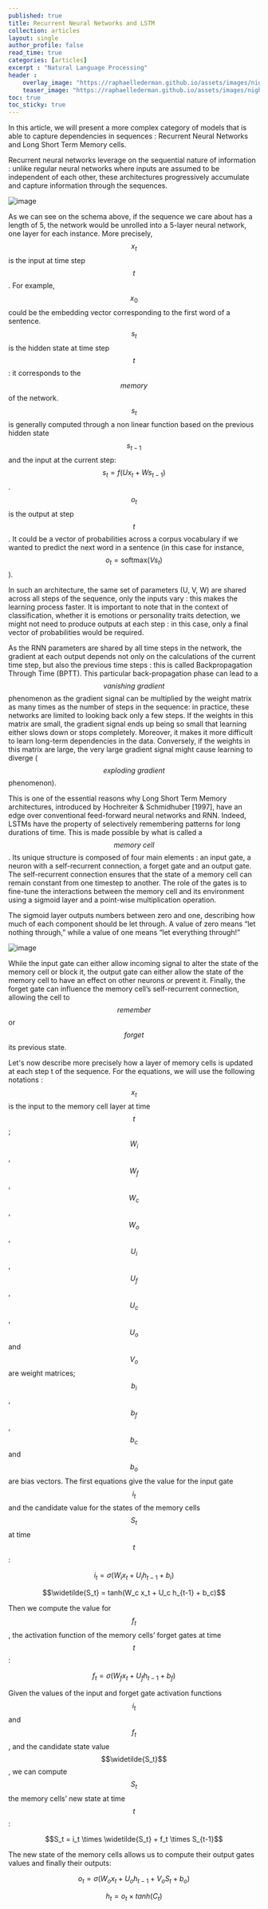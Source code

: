 ```yaml
---
published: true
title: Recurrent Neural Networks and LSTM
collection: articles
layout: single
author_profile: false
read_time: true
categories: [articles]
excerpt : "Natural Language Processing"
header :
    overlay_image: "https://raphaellederman.github.io/assets/images/night.jpg"
    teaser_image: "https://raphaellederman.github.io/assets/images/night.jpg"
toc: true
toc_sticky: true
---
```


In this article, we will present a more complex category of models that is able to capture dependencies in sequences : Recurrent Neural Networks and Long Short Term Memory cells.

<script type="text/javascript" async
    src="https://cdn.mathjax.org/mathjax/latest/MathJax.js?config=TeX-MML-AM_CHTML">
</script>

Recurrent neural networks leverage on the sequential nature of information : unlike regular neural networks where inputs are assumed to be independent of each other, these architectures progressively accumulate and capture information through the sequences. 

![image](https://raphaellederman.github.io/assets/images/rnn.jpg)

As we can see on the schema above, if the sequence we care about has a length of 5, the network would be unrolled into a 5-layer neural network, one layer for each instance. More precisely, $$x_t$$ is the input at time step $$t$$. For example, $$x_0$$ could be the embedding vector corresponding to the first word of a sentence. $$s_t$$ is the hidden state at time step $$t$$ : it corresponds to the $$\textit{memory}$$ of the network. $$s_t$$ is generally computed through a non linear function based on the previous hidden state $$s_{t-1}$$ and the input at the current step: $$s_t=f(Ux_t + Ws_{t-1})$$. $$o_t$$ is the output at step $$t$$. It could be a vector of probabilities across a corpus vocabulary if we wanted to predict the next word in a sentence (in this case for instance, $$o_t = \mathrm{softmax}(Vs_t)$$).

In such an architecture, the same set of parameters (U, V, W) are shared across all steps of the sequence, only the inputs vary : this makes the learning process faster. It is important to note that in the context of classification, whether it is emotions or personality traits detection, we might not need to produce outputs at each step : in this case, only a final vector of probabilities would be required.

As the RNN parameters are shared by all time steps in the network, the gradient at each output depends not only on the calculations of the current time step, but also the previous time steps : this is called Backpropagation Through Time (BPTT). This particular back-propagation phase can lead to a $$\textit{vanishing gradient}$$ phenomenon as the gradient signal can be multiplied by the weight matrix as many times as the number of steps in the sequence: in practice, these networks are limited to looking back only a few steps. If the weights in this matrix are small, the gradient signal ends up being so small that learning either slows down or stops completely. Moreover, it makes it more difficult to learn long-term dependencies in the data. Conversely, if the weights in this matrix are large, the very large gradient signal might cause learning to diverge ($$\textit{exploding gradient}$$ phenomenon).

This is one of the essential reasons why Long Short Term Memory architectures, introduced by Hochreiter & Schmidhuber [1997], have an edge over conventional feed-forward neural networks and RNN. Indeed, LSTMs have the property of selectively remembering patterns for long durations of time.
This is made possible by what is called a $$\textit{memory cell}$$. Its unique structure is composed of four main elements : an input gate, a neuron with a self-recurrent connection, a forget gate and an output gate. The self-recurrent connection ensures that the state of a memory cell can remain constant from one timestep to another. The role of the gates is to fine-tune the interactions between the memory cell and its environment using a sigmoid layer and a point-wise multiplication operation.

The sigmoid layer outputs numbers between zero and one, describing how much of each component should be let through. A value of zero means “let nothing through,” while a value of one means “let everything through!”

![image](https://raphaellederman.github.io/assets/images/lstm.jpg)

While the input gate can either allow incoming signal to alter the state of the memory cell or block it, the output gate can either allow the state of the memory cell to have an effect on other neurons or prevent it. Finally, the forget gate can influence the memory cell’s self-recurrent connection, allowing the cell to $$\textit{remember}$$ or $$\textit{forget}$$ its previous state.

Let's now describe more precisely how a layer of memory cells is updated at each step t of the sequence. For the equations, we will use the following notations :
$$x_t$$ is the input to the memory cell layer at time $$t$$; $$W_i$$, $$W_f$$, $$W_c$$, $$W_o$$, $$U_i$$, $$U_f$$, $$U_c$$, $$U_o$$ and $$V_o$$ are weight matrices; $$b_i$$, $$b_f$$, $$b_c$$ and $$b_o$$ are bias vectors.
The first equations give the value for the input gate $$i_t$$ and the candidate value for the states of the memory cells $$S_t$$ at time $$t$$ :

$$i_t = \sigma(W_i x_t + U_i h_{t-1} + b_i)$$

$$\widetilde{S_t} = tanh(W_c x_t + U_c h_{t-1} + b_c)$$

Then we compute the value for $$f_t$$, the activation function of the memory cells’ forget gates at time $$t$$:

$$f_t = \sigma(W_f x_t + U_f h_{t-1} + b_f)$$

Given the values of the input and forget gate activation functions $$i_t$$ and $$f_t$$, and the candidate state value $$\widetilde{S_t}$$, we can compute $$S_t$$ the memory cells’ new state at time $$t$$:

$$S_t = i_t  \times \widetilde{S_t} + f_t \times S_{t-1}$$

The new state of the memory cells allows us to compute their output gates values and finally their outputs:

$$o_t = \sigma(W_o x_t + U_o h_{t-1} + V_o S_t + b_o)$$

$$h_t = o_t \times tanh(C_t)$$
